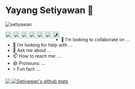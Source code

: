 # Yayang Setiyawan 👋


<p align="left"> <img src="https://komarev.com/ghpvc/?username=setiyawan12&label=Views&color=blue&style=plastic" alt="setiyawan" /> </p>

<a href="#">
  <img align="left" alt="setiyawan Twitter" width="22px" src="https://cdn.jsdelivr.net/npm/simple-icons@v3/icons/twitter.svg" />
</a>
<a href="#">
  <img align="left" alt="setiyawan Linkdein" width="22px" src="https://cdn.jsdelivr.net/npm/simple-icons@v3/icons/linkedin.svg" />
</a>
<a href="#">
  <img align="left" alt="setiyawan Github" width="22px" src="https://cdn.jsdelivr.net/npm/simple-icons@v3/icons/github.svg" />
</a>
<a href="#">
  <img align="left" alt="setiyawan Telegram" width="22px" src="https://cdn.jsdelivr.net/npm/simple-icons@v3/icons/telegram.svg" />
</a>
<a href="#">
  <img align="left" alt="setiyawan Instagram" width="22px" src="https://cdn.jsdelivr.net/npm/simple-icons@v3/icons/instagram.svg" />
</a>
<a href="#">
  <img align="left" alt="setiyawan Facebook" width="22px" src="https://cdn.jsdelivr.net/npm/simple-icons@v3/icons/facebook.svg" />
</a>
<a href="#">
  <img align="left" alt="setiyawan Youtube" width="22px" src="https://cdn.jsdelivr.net/npm/simple-icons@v3/icons/youtube.svg" />
</a>
<br\>
<br\>




- 
- 👯 I’m looking to collaborate on ...
- 🤔 I’m looking for help with ...
- 💬 Ask me about ...
- 📫 How to reach me: ...
- 😄 Pronouns: ...
- ⚡ Fun fact: ...
<a href="https://github.com/setiyawan12">
  <img align="center" src="https://github-readme-stats.vercel.app/api/top-langs/?username=setiyawan12&theme=dark&hide_langs_below=1" />
</a>
<a href="https://github.com/setiyawan12">
 <img align="center" src="https://github-readme-stats.vercel.app/api?username=setiyawan12&show_icons=true&theme=dark&line_height=27" alt="Setiyawan's github stats"/>
</a>

